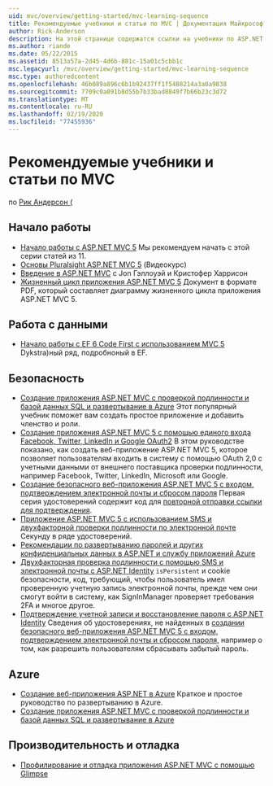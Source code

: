 ```yaml
---
uid: mvc/overview/getting-started/mvc-learning-sequence
title: Рекомендуемые учебники и статьи по MVC | Документация Майкрософт
author: Rick-Anderson
description: На этой странице содержатся ссылки на учебники по ASP.NET MVC и предлагаемую последовательность действий.
ms.author: riande
ms.date: 05/22/2015
ms.assetid: 8513a57a-2d45-4d6b-881c-15a01c5cbb1c
msc.legacyurl: /mvc/overview/getting-started/mvc-learning-sequence
msc.type: authoredcontent
ms.openlocfilehash: 46b089a896c6b1b92437ff1f5488214a3a0a9838
ms.sourcegitcommit: 7709c0a091b8d55b7b33bad8849f7b66b23c3d72
ms.translationtype: MT
ms.contentlocale: ru-RU
ms.lasthandoff: 02/19/2020
ms.locfileid: "77455936"
---
```

# <a name="mvc-recommended-tutorials-and-articles"></a>Рекомендуемые учебники и статьи по MVC

по [Рик Андерсон (](https://twitter.com/RickAndMSFT)

<a id="pwd"></a>
## <a name="getting-started"></a>Начало работы

- [Начало работы с ASP.NET MVC 5](introduction/getting-started.md) Мы рекомендуем начать с этой серии статей из 11.
- [Основы Pluralsight ASP.NET MVC 5](https://pluralsight.com/training/Player?author=scott-allen&amp;name=aspdotnet-mvc5-fundamentals-m1-introduction&amp;mode=live&amp;clip=0&amp;course=aspdotnet-mvc5-fundamentals) (Видеокурс)
- [Введение в ASP.NET MVC](https://channel9.msdn.com/Series/Introduction-to-ASP-NET-MVC) с Jon Гэллоуэй и Кристофер Харрисон
- [Жизненный цикл приложения ASP.NET MVC 5](lifecycle-of-an-aspnet-mvc-5-application.md) Документ в формате PDF, который составляет диаграмму жизненного цикла приложения ASP.NET MVC 5.

<a id="con"></a>
## <a name="working-with-data"></a>Работа с данными

- [Начало работы с EF 6 Code First с использованием MVC 5](getting-started-with-ef-using-mvc/creating-an-entity-framework-data-model-for-an-asp-net-mvc-application.md) Dykstra)ный ряд, подробноный в EF.

<a id="wj"></a>
## <a name="security"></a>Безопасность

- [Создание приложения ASP.NET MVC с проверкой подлинности и базой данных SQL и развертывание в Azure](https://azure.microsoft.com/documentation/articles/web-sites-dotnet-deploy-aspnet-mvc-app-membership-oauth-sql-database/) Этот популярный учебник поможет вам создать простое приложение и добавить членство и роли.
- [Создание приложения ASP.NET MVC 5 с помощью единого входа Facebook, Twitter, LinkedIn и Google OAuth2](../security/create-an-aspnet-mvc-5-app-with-facebook-and-google-oauth2-and-openid-sign-on.md) В этом руководстве показано, как создать веб-приложение ASP.NET MVC 5, которое позволяет пользователям входить в систему с помощью OAuth 2,0 с учетными данными от внешнего поставщика проверки подлинности, например Facebook, Twitter, LinkedIn, Microsoft или Google.
- [Создание безопасного веб-приложения ASP.NET MVC 5 с входом, подтверждением электронной почты и сбросом пароля](../security/create-an-aspnet-mvc-5-web-app-with-email-confirmation-and-password-reset.md) Первая серия удостоверений содержит код для [повторной отправки ссылки для подтверждения](../security/create-an-aspnet-mvc-5-web-app-with-email-confirmation-and-password-reset.md#rsend).
- [Приложение ASP.NET MVC 5 с использованием SMS и двухфакторной проверки подлинности по электронной почте](../security/aspnet-mvc-5-app-with-sms-and-email-two-factor-authentication.md) Секунду в ряде удостоверений.
- [Рекомендации по развертыванию паролей и других конфиденциальных данных в ASP.NET и службу приложений Azure](../../../identity/overview/features-api/best-practices-for-deploying-passwords-and-other-sensitive-data-to-aspnet-and-azure.md)
- [Двухфакторная проверка подлинности с помощью SMS и электронной почты с ASP.NET Identity](../../../identity/overview/features-api/two-factor-authentication-using-sms-and-email-with-aspnet-identity.md) `isPersistent` и cookie безопасности, код, требующий, чтобы пользователь имел проверенную учетную запись электронной почты, прежде чем они смогут войти в систему, как SignInManager проверяет требования 2FA и многое другое.
- [Подтверждение учетной записи и восстановление пароля с ASP.NET Identity](../../../identity/overview/features-api/account-confirmation-and-password-recovery-with-aspnet-identity.md) Сведения об удостоверениях, не найденных в [создании безопасного веб-приложения ASP.NET MVC 5 с входом, подтверждением электронной почты и сбросом пароля,](../security/create-an-aspnet-mvc-5-web-app-with-email-confirmation-and-password-reset.md) например о том, как разрешить пользователям сбрасывать забытый пароль.

<a id="da"></a>
## <a name="azure"></a>Azure

- [Создание веб-приложения ASP.NET в Azure](https://azure.microsoft.com/documentation/articles/web-sites-dotnet-get-started/) Краткое и простое руководство по развертыванию в Azure.
- [Создание приложения ASP.NET MVC с проверкой подлинности и базой данных SQL и развертывание в Azure](https://azure.microsoft.com/documentation/articles/web-sites-dotnet-deploy-aspnet-mvc-app-membership-oauth-sql-database/)

<a id="perf"></a>
## <a name="performance-and-debugging"></a>Производительность и отладка

- [Профилирование и отладка приложения ASP.NET MVC с помощью Glimpse](../performance/profile-and-debug-your-aspnet-mvc-app-with-glimpse.md)
